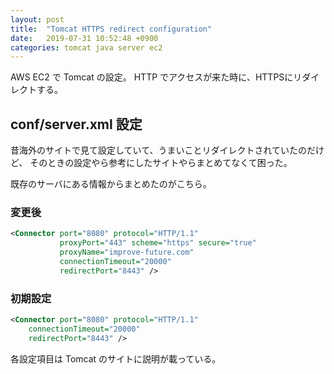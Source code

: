 ```yaml
---
layout: post
title:  "Tomcat HTTPS redirect configuration"
date:   2019-07-31 10:52:48 +0900
categories: tomcat java server ec2
---
```



AWS EC2 で Tomcat の設定。
HTTP でアクセスが来た時に、HTTPSにリダイレクトする。

## conf/server.xml 設定

昔海外のサイトで見て設定していて、うまいことリダイレクトされていたのだけど、
そのときの設定やら参考にしたサイトやらまとめてなくて困った。

既存のサーバにある情報からまとめたのがこちら。

### 変更後

```xml
<Connector port="8080" protocol="HTTP/1.1"
           proxyPort="443" scheme="https" secure="true"
           proxyName="improve-future.com"
           connectionTimeout="20000"
           redirectPort="8443" />
```

### 初期設定

```xml
<Connector port="8080" protocol="HTTP/1.1"
    connectionTimeout="20000"
    redirectPort="8443" />
```


各設定項目は Tomcat のサイトに説明が載っている。
